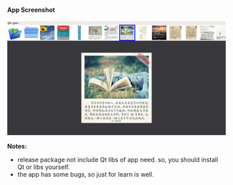 #### App Screenshot

![App_Screenshot](readme_src/20180101_ImageView_Screenshot.png)

**Notes:**

- release package not include Qt libs of app need. so, you should install Qt or libs yourself.
- the app has some bugs, so just for learn is well.
